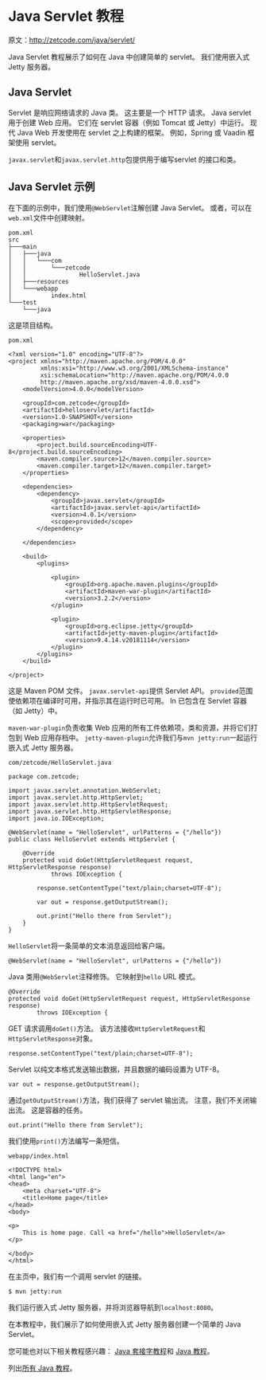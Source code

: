 # Java Servlet 教程

原文：http://zetcode.com/java/servlet/

Java Servlet 教程展示了如何在 Java 中创建简单的 servlet。 我们使用嵌入式 Jetty 服务器。

## Java Servlet

Servlet 是响应网络请求的 Java 类。 这主要是一个 HTTP 请求。 Java servlet 用于创建 Web 应用。 它们在 servlet 容器（例如 Tomcat 或 Jetty）中运行。 现代 Java Web 开发使用在 servlet 之上构建的框架。 例如，Spring 或 Vaadin 框架使用 servlet。

`javax.servlet`和`javax.servlet.http`包提供用于编写​​servlet 的接口和类。

## Java Servlet 示例

在下面的示例中，我们使用`@WebServlet`注解创建 Java Servlet。 或者，可以在`web.xml`文件中创建映射。

```
pom.xml
src
├───main
│   ├───java
│   │   └───com
│   │       └───zetcode
│   │               HelloServlet.java
│   ├───resources
│   └───webapp
│           index.html
└───test
    └───java

```

这是项目结构。

`pom.xml`

```
<?xml version="1.0" encoding="UTF-8"?>
<project xmlns="http://maven.apache.org/POM/4.0.0"
         xmlns:xsi="http://www.w3.org/2001/XMLSchema-instance"
         xsi:schemaLocation="http://maven.apache.org/POM/4.0.0
         http://maven.apache.org/xsd/maven-4.0.0.xsd">
    <modelVersion>4.0.0</modelVersion>

    <groupId>com.zetcode</groupId>
    <artifactId>helloservlet</artifactId>
    <version>1.0-SNAPSHOT</version>
    <packaging>war</packaging>

    <properties>
        <project.build.sourceEncoding>UTF-8</project.build.sourceEncoding>
        <maven.compiler.source>12</maven.compiler.source>
        <maven.compiler.target>12</maven.compiler.target>
    </properties>

    <dependencies>
        <dependency>
            <groupId>javax.servlet</groupId>
            <artifactId>javax.servlet-api</artifactId>
            <version>4.0.1</version>
            <scope>provided</scope>
        </dependency>

    </dependencies>

    <build>
        <plugins>

            <plugin>
                <groupId>org.apache.maven.plugins</groupId>
                <artifactId>maven-war-plugin</artifactId>
                <version>3.2.2</version>
            </plugin>

            <plugin>
                <groupId>org.eclipse.jetty</groupId>
                <artifactId>jetty-maven-plugin</artifactId>
                <version>9.4.14.v20181114</version>
            </plugin>
        </plugins>
    </build>

</project>

```

这是 Maven POM 文件。 `javax.servlet-api`提供 Servlet API。 `provided`范围使依赖项在编译时可用，并指示其在运行时已可用。 In 已包含在 Servlet 容器（如 Jetty）中。

`maven-war-plugin`负责收集 Web 应用的所有工件依赖项，类和资源，并将它们打包到 Web 应用存档中。 `jetty-maven-plugin`允许我们与`mvn jetty:run`一起运行嵌入式 Jetty 服务器。

`com/zetcode/HelloServlet.java`

```
package com.zetcode;

import javax.servlet.annotation.WebServlet;
import javax.servlet.http.HttpServlet;
import javax.servlet.http.HttpServletRequest;
import javax.servlet.http.HttpServletResponse;
import java.io.IOException;

@WebServlet(name = "HelloServlet", urlPatterns = {"/hello"})
public class HelloServlet extends HttpServlet {

    @Override
    protected void doGet(HttpServletRequest request, HttpServletResponse response)
            throws IOException {

        response.setContentType("text/plain;charset=UTF-8");

        var out = response.getOutputStream();

        out.print("Hello there from Servlet");
    }
}

```

`HelloServlet`将一条简单的文本消息返回给客户端。

```
@WebServlet(name = "HelloServlet", urlPatterns = {"/hello"})

```

Java 类用`@WebServlet`注释修饰。 它映射到`hello` URL 模式。

```
@Override
protected void doGet(HttpServletRequest request, HttpServletResponse response)
        throws IOException {

```

GET 请求调用`doGet()`方法。 该方法接收`HttpServletRequest`和`HttpServletResponse`对象。

```
response.setContentType("text/plain;charset=UTF-8");

```

Servlet 以纯文本格式发送输出数据，并且数据的编码设置为 UTF-8。

```
var out = response.getOutputStream();

```

通过`getOutputStream()`方法，我们获得了 servlet 输出流。 注意，我们不关闭输出流。 这是容器的任务。

```
out.print("Hello there from Servlet");

```

我们使用`print()`方法编写一条短信。

`webapp/index.html`

```
<!DOCTYPE html>
<html lang="en">
<head>
    <meta charset="UTF-8">
    <title>Home page</title>
</head>
<body>

<p>
    This is home page. Call <a href="/hello">HelloServlet</a>
</p>

</body>
</html>

```

在主页中，我们有一个调用 servlet 的链接。

```
$ mvn jetty:run

```

我们运行嵌入式 Jetty 服务器，并将浏览器导航到`localhost:8080`。

在本教程中，我们展示了如何使用嵌入式 Jetty 服务器创建一个简单的 Java Servlet。

您可能也对以下相关教程感兴趣： [Java 套接字教程](/java/socket/)和 [Java 教程](/lang/java/)。

列出[所有 Java 教程](/all/#java)。